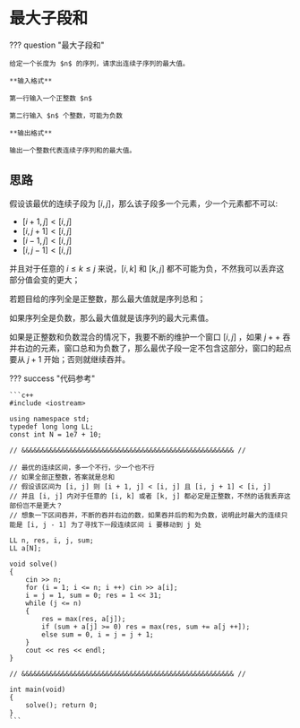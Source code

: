 # 最大子段和

??? question "最大子段和"

    给定一个长度为 $n$ 的序列，请求出连续子序列的最大值。

    **输入格式**

    第一行输入一个正整数 $n$

    第二行输入 $n$ 个整数，可能为负数

    **输出格式**

    输出一个整数代表连续子序列和的最大值。

## 思路

假设该最优的连续子段为 $[i, j]$，那么该子段多一个元素，少一个元素都不可以:

- $[i + 1, j] < [i, j]$
- $[i, j + 1] < [i, j]$
- $[i - 1, j] < [i, j]$
- $[i, j - 1] < [i, j]$ 

并且对于任意的 $i \leq k \leq j$ 来说，$[i, k]$ 和 $[k, j]$ 都不可能为负，不然我可以丢弃这部分值会变的更大；

若题目给的序列全是正整数，那么最大值就是序列总和；

如果序列全是负数，那么最大值就是该序列的最大元素值。

如果是正整数和负数混合的情况下，我要不断的维护一个窗口 $[i, j]$ ，如果 $j++$ 吞并右边的元素，窗口总和为负数了，那么最优子段一定不包含这部分，窗口的起点要从 $j + 1$ 开始；否则就继续吞并。

??? success "代码参考"

    ```c++
    #include <iostream>

    using namespace std;
    typedef long long LL;
    const int N = 1e7 + 10;

    // &&&&&&&&&&&&&&&&&&&&&&&&&&&&&&&&&&&&&&&&&&&&&&&&&&&&& //

    // 最优的连续区间，多一个不行，少一个也不行
    // 如果全部正整数，答案就是总和
    // 假设该区间为 [i, j] 则 [i + 1, j] < [i, j] 且 [i, j + 1] < [i, j]
    // 并且 [i, j] 内对于任意的 [i, k] 或者 [k, j] 都必定是正整数，不然的话我丢弃这部份岂不是更大？
    // 想象一下区间吞并，不断的吞并右边的数，如果吞并后的和为负数，说明此时最大的连续只能是 [i, j - 1] 为了寻找下一段连续区间 i 要移动到 j 处

    LL n, res, i, j, sum;
    LL a[N];

    void solve()
    {
        cin >> n;
        for (i = 1; i <= n; i ++) cin >> a[i];
        i = j = 1, sum = 0; res = 1 << 31;
        while (j <= n)
        {
            res = max(res, a[j]);
            if (sum + a[j] >= 0) res = max(res, sum += a[j ++]);
            else sum = 0, i = j = j + 1;
        }
        cout << res << endl;
    }

    // &&&&&&&&&&&&&&&&&&&&&&&&&&&&&&&&&&&&&&&&&&&&&&&&&&&&& //

    int main(void)
    {
        solve(); return 0;
    }
    ```